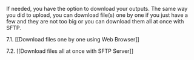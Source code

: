 If needed, you have the option to download your outputs.
The same way you did to upload, you can download file(s) one by one if you just have a few and they are not too big or you can download them all at once with SFTP.

 7.1. [[Download files one by one using Web Browser]]

 7.2. [[Download files all at once with SFTP Server]]